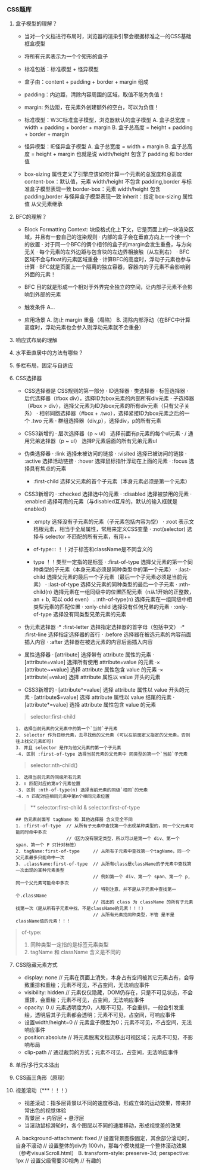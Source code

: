 ### CSS题库

1. 盒子模型的理解？

    - 当对一个文档进行布局时，浏览器的渲染引擎会根据标准之一的CSS基础框盒模型
    - 将所有元素表示为一个个矩形的盒子
    - 标准包括：标准模型 + 怪异模型
    - 盒子由：content + padding + border + margin 组成
    - padding：内边距，清除内容周围的区域，取值不能为负值！
    - margin:  外边距，在元素外创建额外的空白，可以为负值！

    - 标准模型：W3C标准盒子模型，浏览器默认的盒子模型
        A. 盒子总宽度 = width + padding + border + margin
        B. 盒子总高度 = height + padding + border + margin

    - 怪异模型：IE怪异盒子模型
        A. 盒子总宽度 = width + margin
        B. 盒子总高度 = height + margin
        也就是说 width/height 包含了 padding 和 border 值

    - box-sizing 属性定义了引擎应该如何计算一个元素的总宽度和总高度
        content-box：默认值，元素 width/height 不包含 padding,border 与标准盒子模型表现一致
        border-box：元素 width/height 包含 padding,border 与怪异盒子模型表现一致
        inherit：指定 box-sizing 属性值 从父元素继承


2. BFC的理解？

    - Block Formatting Context: 块级格式化上下文，它是页面上的一块渲染区域，并且有一套自己的渲染规则
        · 内部的盒子会在垂直方向上一个接一个的放置
        · 对于同一个BFC的俩个相邻的盒子的margin会发生重叠，与方向无关
        · 每个元素的左外边距与包含块的左边界相接触（从左到右）
        · BFC区域不会与float的元素区域重叠
        · 计算BFC的高度时，浮动子元素也参与计算
        · BFC就是页面上一个隔离的独立容器，容器内的子元素不会影响到外面的元素！
    - BFC 目的就是形成一个相对于外界完全独立的空间，让内部子元素不会影响到外部的元素

    - 触发条件
        A...

    - 应用场景
        A. 防止 margin 重叠（塌陷）
        B. 清除内部浮动（在BFC中计算高度时，浮动元素也会参入则浮动元素就不会重叠）

3. 响应式布局的理解
4. 水平垂直居中的方法有哪些？
5. 多栏布局，固定与自适应

6. CSS选择器

    - CSS选择器是 CSS规则的第一部分
        · ID选择器
        · 类选择器
        · 标签选择器
        · 后代选择器（#box div），选择ID为box元素的内部所有div元素
        · 子选择器（#box > div），选择父元素为ID为box元素的所有div元素（只有父子关系）
        · 相邻同胞选择器（#box + .two），选择紧接ID为box元素之后的一个 .two 元素
        · 群组选择器（div,p），选择div，p的所有元素
    - CSS3新增的
        · 层次选择器（p ~ ul）      选择前面有p元素的每个ul元素
        · / 通用兄弟选择器（p ~ ul） 选择P元素后面的所有兄弟元素ul
    
    - 伪类选择器
        · :link         选择未被访问的链接
        · :visited      选择已被访问的链接
        · :active       选择活动链接
        · :hover        选择鼠标指针浮动在上面的元素
        · :focus        选择具有焦点的元素
        * :first-child  选择父元素的首个子元素（本身元素必须是第一个元素）
    - CSS3新增的
        · :checked         选择选中的元素
        · :disabled        选择被禁用的元素
        · :enabled         选择可用的元素（与disabled互斥的，默认的输入框就是enabled）
        * :empty           选择没有子元素的元素（子元素包括内容为空）
        · :root            表示文档根元素，相当于全局属性，常用来定义CSS变量
        · :not(selector)   选择与 selector 不匹配的所有元素，有用++

        * of-type:::  ！！对于标签和className是不同含义的
        * type        ！！类型一定指的是标签
        · :first-of-type   选择父元素的第一个同种类型的子元素（本身元素必须是同种类型中的第一个元素）
        · :last-child      选择父元素的最后一个子元素（最后一个子元素必须是当前元素）
        · :last-of-type    选择父元素的同种类型的最后一个子元素
        · :nth-child(n)    选择元素在一组同级中的位置匹配元素（n从1开始的正整数，an + b, 可以 odd even）
        . :nth-of-type(n)  选择元素在一组同级中相类型元素的匹配位置
        · :only-child      选择没有任何兄弟的元素
        · :only-of-type    选择没有同类型兄弟元素的元素


    - 伪元素选择器
        ·* :first-letter 选择指定选择器的首字母（包括中文）
        ·* :first-line   选择指定选择器的首行
        ·  :before       选择器在被选元素的内容前面插入内容
        ·  :after        选择器在被选元素的内容后面插入内容

    - 属性选择器
        ·  [attribute]          选择带有 attribute 属性的元素
        ·  [attribute=value]    选择所有使用 attribute=value 的元素
        ·× [attribute~=value]   选择 attribute 属性包含 value 的元素
        ·× [attribute|=value]   选择 attribute 属性以 value 开头的元素
    - CSS3新增的
        ·  [attribute^=value]   选择 attribute 属性以 value 开头的元素
        ·  [attribute$=value]   选择 attribute 属性以 value 结尾的元素
        ·  [attribute*=value]   选择 attribute 属性包含 value 的元素

    > selector:first-child
    ```
    1. 选择当前元素的父元素中的第一个`当前`子元素
    2. selector 作为目标元素，去寻找他的父元素 (可以在前面定义指定的父元素，否则往上找父元素即可)
    3. 并且 selector 是作为他父元素的第一个子元素
    -4. 区别 :first-of-type 选择当前元素的父元素中 同类型的第一个`当前`子元素
    ```
    > selector:nth-child()
    ```
    1. 选择当前元素的同级所有元素
    2. n 匹配对应的第n个元素位置
    -3. 区别 :nth-of-type(n) 选择当前元素的同级`相同`的元素
    -4. n 匹配对应相同元素中第n个相同元素位置
    ```

    > ** selector:first-child & selector:first-of-type
    ```
    ## 伪元素前面写 tagName 和 其他选择器 含义完全不同
    1. :first-of-type  // 从所有子元素中查找第一个出现某种类型的，同一个父元素可能同时命中多次
                       //（因为没有限定类型，所以可以是第一个 div、第一个 span、第一个 P 只针对标签）
    2. tagName:first-of-type     // 从所有子元素中查找第一个tagName，同一个父元素最多只能命中一次
    3. .className:first-of-type  // 从所有class是className的子元素中查找第一次出现的某种元素类型
                                 // 例如第一个 div、第一个 span、第一个 p, 同一个父元素可能命中多次
                                 // 特别注意，并不是从子元素中查找第一个.className
                                 // 找出的 class 为 className 的所有子元素找第一次（是从所有子元素中找，不是className的元素！！！）
                                 // 从所有元素找同种类型，不管 是不是 className值的元素！！！
    ```

  > of-type:
  > 1. 同种类型一定指的是标签元素类型
  > 2. tagName 和 className 含义是不同的

7. CSS隐藏元素方式

    - display: none        // 元素在页面上消失，本身占有空间被其它元素占有，会导致重排和重绘；元素不可见，不占空间，无法响应事件
    - visibility: hidden   // 元素仅仅隐藏，DOM仍存在，只是不可见状态，不会重排，会重绘；元素不可见，占空间，无法响应事件
    - opacity: 0           // 元素透明度为0，人眼不可见，不会重排，一般会引发重绘，透明后其子元素都会透明；元素不可见，占空间，可响应事件
    - 设置width/height=0   // 元素盒子模型为0；元素不可见，不占空间，无法响应事件
    - position:absolute    // 将元素脱离文档流移出可视区域；元素不可见，不影响布局
    - clip-path            // 通过裁剪的方式；元素不可见，占空间，无法响应事件

8. 单行/多行文本溢出
9. CSS画三角形（原理）

10. 视差滚动（***！！！）

    - 视差滚动：指多层背景以不同的速度移动，形成立体的运动效果，带来非常出色的视觉体验
    - 背景层 + 内容层 + 悬浮层
    - 当滚动鼠标滑轮时，各个图层以不同的速度移动，形成视觉差的效果

    A. background-attachment: fixed
       // 设置背景图像固定，其余部分滚动时，自身不滚动
       // 设置整体的div为 100vh，那每个模块就是一个整体滚动效果（参考visualScroll.html）
    B. transform-style: preserve-3d; perspective: 1px
       // 设置父级需要3D视角
       // 有趣的
